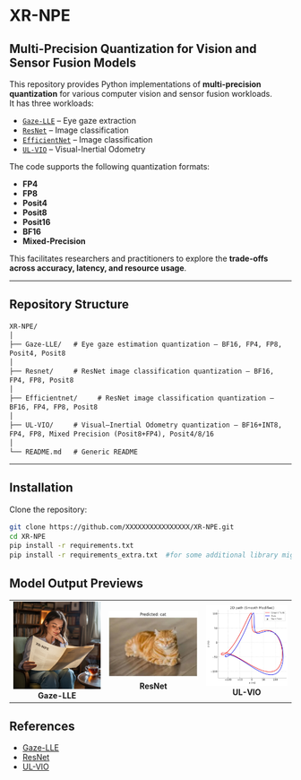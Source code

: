 # XR-NPE
## Multi-Precision Quantization for Vision and Sensor Fusion Models

This repository provides Python implementations of **multi-precision quantization** for various computer vision and sensor fusion workloads.  
It has three workloads:  
- [`Gaze-LLE`](./Gaze-LLE/README.md) – Eye gaze extraction
- [`ResNet`](./Resnet/README.md) – Image classification
- [`EfficientNet`](./EfficientNet/README.md) – Image classification 
- [`UL-VIO`](./UL-VIO/README.md) – Visual-Inertial Odometry 

The code supports the following quantization formats:
- **FP4**  
- **FP8**  
- **Posit4**   
- **Posit8**
- **Posit16**  
- **BF16**
- **Mixed-Precision**

This  facilitates  researchers and practitioners to explore the **trade-offs across accuracy, latency, and resource usage**.

---

## Repository Structure
```text
XR-NPE/
│
├── Gaze-LLE/   # Eye gaze estimation quantization — BF16, FP4, FP8, Posit4, Posit8
│
├── Resnet/     # ResNet image classification quantization — BF16, FP4, FP8, Posit8
│
├── Efficientnet/     # ResNet image classification quantization — BF16, FP4, FP8, Posit8
│
├── UL-VIO/     # Visual–Inertial Odometry quantization — BF16+INT8, FP4, FP8, Mixed Precision (Posit8+FP4), Posit4/8/16
│
└── README.md   # Generic README
```
---

## Installation

Clone the repository:
```bash
git clone https://github.com/XXXXXXXXXXXXXXXX/XR-NPE.git
cd XR-NPE
pip install -r requirements.txt
pip install -r requirements_extra.txt  #for some additional library might be used
```
## Model Output Previews
<table>
<tr>
<td align="center"><img src="images/fp32.png" width="300"/><br><b>Gaze-LLE</b></td>
<td align="center"><img src="images/resnet18_resize.jpg" width="300"/><br><b>ResNet</b></td>
<td align="center"><img src="images/Mixedaccuracy.jpg" width="300"/><br><b>UL-VIO</b></td>
</tr>
</table>

## References
- [Gaze-LLE](https://github.com/fkryan/gazelle)
- [ResNet](https://github.com/JayPatwardhan/ResNet-PyTorch)
- [UL-VIO](https://github.com/jp4327/ulvio)
